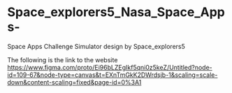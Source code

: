# Space_explorers5_Nasa_Space_Apps-
Space Apps Challenge Simulator design by Space_explorers5

The following is the link to the website
https://www.figma.com/proto/Ei96bLZEgIkf5qni0z5keZ/Untitled?node-id=109-67&node-type=canvas&t=EXnTmGkK2DWrdsjb-1&scaling=scale-down&content-scaling=fixed&page-id=0%3A1
